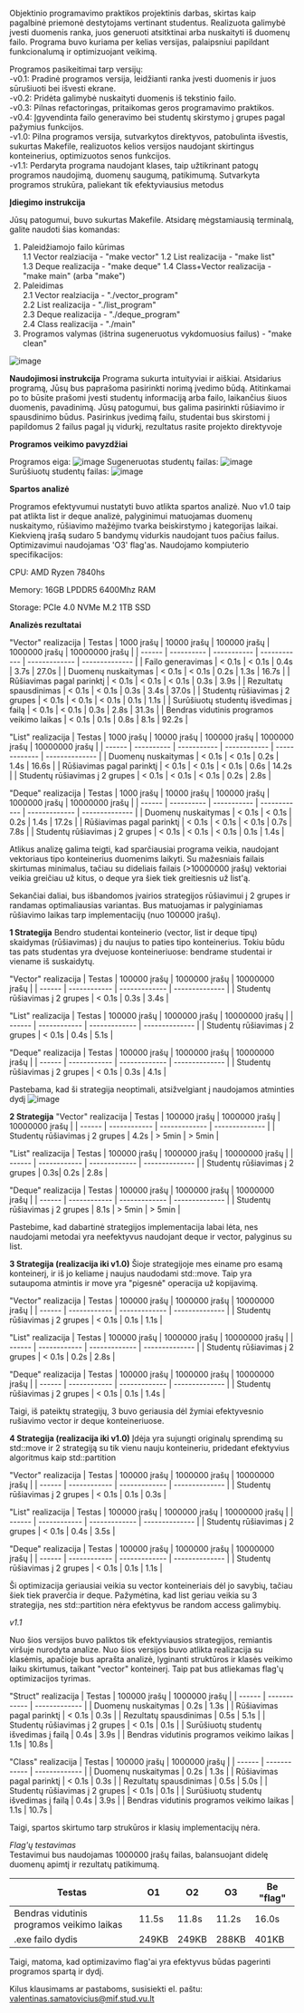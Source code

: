 Objektinio programavimo praktikos projektinis darbas, skirtas kaip pagalbinė priemonė destytojams vertinant studentus. Realizuota galimybė įvesti duomenis ranka, juos generuoti atsitktinai arba nuskaityti iš duomenų failo. Programa buvo kuriama per kelias versijas, palaipsniui papildant funkcionalumą ir optimizuojant veikimą.

Programos pasikeitimai tarp versijų:  
-v0.1: Pradinė programos versija, leidžianti ranka įvesti duomenis ir juos sūrušiuoti bei išvesti ekrane.  
-v0.2: Pridėta galimybė nuskaityti duomenis iš tekstinio failo.  
-v0.3: Pilnas refactoringas, pritaikomas geros programavimo praktikos.  
-v0.4: Įgyvendinta failo generavimo bei studentų skirstymo į grupes pagal pažymius funkcijos.  
-v1.0: Pilna programos versija, sutvarkytos direktyvos, patobulinta išvestis, sukurtas Makefile, realizuotos kelios versijos naudojant skirtingus konteinerius, optimizuotos senos funkcijos.  
-v1.1: Perdaryta programa naudojant klases, taip užtikrinant patogų programos naudojimą, duomenų saugumą, patikimumą. Sutvarkyta programos strukūra, paliekant tik efektyviausius metodus

**Įdiegimo instrukcija**

Jūsų patogumui, buvo sukurtas Makefile. Atsidarę mėgstamiausią terminalą, galite naudoti šias komandas:
1. Paleidžiamojo failo kūrimas   
  1.1 Vector realziacija - "make vector" 
  1.2 List realizacija - "make list"   
  1.3 Deque realizacija - "make deque"
  1.4 Class+Vector realizacija - "make main" (arba "make")
3. Paleidimas  
  2.1 Vector realziacija - "./vector_program"   
  2.2 List realizacija - "./list_program"   
  2.3 Deque realizacija - "./deque_program"   
  2.4 Class realizacija - "./main"
5. Programos valymas (ištrina sugeneruotus vykdomuosius failus) - "make clean"

![image](https://github.com/user-attachments/assets/cb8a2436-d262-4c9d-bc6d-33f241aac815)


**Naudojimosi instrukcija**
Programa sukurta intuityviai ir aiškiai. Atsidarius programą, Jūsų bus paprašoma pasirinkti norimą įvedimo būdą. Atitinkamai po to būsite prašomi įvesti studentų informaciją arba failo, laikančius šiuos duomenis, pavadinimą. Jūsų patogumui, bus galima pasirinkti rūšiavimo ir spausdinimo būdus. Pasirinkus įvedimą failu, studentai bus skirstomi į papildomus 2 failus pagal jų vidurkį, rezultatus rasite projekto direktyvoje

**Programos veikimo pavyzdžiai**

Programos eiga:
![image](https://github.com/user-attachments/assets/ab721bc3-24ff-43f4-8ec0-7079ff88bb1f)
Sugeneruotas studentų failas:
![image](https://github.com/user-attachments/assets/4dcdb3a0-c2ba-4f71-b03c-d8c6e0d37e56)
Surūšiuotų studentų failas:
![image](https://github.com/user-attachments/assets/39f13c60-4014-4706-8914-c793d66fbf98)


**Spartos analizė**

Programos efektyvumui nustatyti buvo atlikta spartos analizė. Nuo v1.0 taip pat atlikta list ir deque analizė, palyginimui matuojamas duomenų nuskaitymo, rūšiavimo mažėjimo tvarka beiskirstymo į kategorijas laikai. Kiekvieną įrašą sudaro 5 bandymų vidurkis naudojant tuos pačius failus. Optimizavimui naudojamas 'O3' flag'as. Naudojamo kompiuterio specifikacijos:

CPU: AMD Ryzen 7840hs

Memory: 16GB LPDDR5 6400Mhz RAM

Storage: PCIe 4.0 NVMe M.2 1TB SSD

**Analizės rezultatai**
</br> 

"Vector" realizacija
| Testas | 1000 įrašų | 10000 įrašų | 100000 įrašų | 1000000 įrašų | 10000000 įrašų | 
| ------ | ---------- | ----------- | ------------ | ------------- | -------------- |
| Failo generavimas | < 0.1s | < 0.1s | 0.4s | 3.7s | 27.0s |
| Duomenų nuskaitymas | < 0.1s | < 0.1s | 0.2s | 1.3s | 16.7s |
| Rūšiavimas pagal parinktį | < 0.1s | < 0.1s | < 0.1s | 0.3s | 3.9s |
| Rezultatų spausdinimas | < 0.1s | < 0.1s | 0.3s | 3.4s | 37.0s |
| Studentų rūšiavimas į 2 grupes | < 0.1s | < 0.1s | < 0.1s | 0.1s | 1.1s |
| Surūšiuotų studentų išvedimas į failą | < 0.1s | < 0.1s | 0.3s | 2.8s | 31.3s |
| Bendras vidutinis programos veikimo laikas | < 0.1s | 0.1s | 0.8s | 8.1s | 92.2s |

"List" realizacija
| Testas | 1000 įrašų | 10000 įrašų | 100000 įrašų | 1000000 įrašų | 10000000 įrašų | 
| ------ | ---------- | ----------- | ------------ | ------------- | -------------- |
| Duomenų nuskaitymas | < 0.1s | < 0.1s | 0.2s | 1.4s | 16.6s |
| Rūšiavimas pagal parinktį | < 0.1s | < 0.1s | < 0.1s | 0.6s | 14.2s |
| Studentų rūšiavimas į 2 grupes | < 0.1s | < 0.1s | < 0.1s | 0.2s | 2.8s |

"Deque" realizacija
| Testas | 1000 įrašų | 10000 įrašų | 100000 įrašų | 1000000 įrašų | 10000000 įrašų | 
| ------ | ---------- | ----------- | ------------ | ------------- | -------------- |
| Duomenų nuskaitymas | < 0.1s | < 0.1s | 0.2s | 1.4s | 17.2s |
| Rūšiavimas pagal parinktį | < 0.1s | < 0.1s | < 0.1s | 0.7s | 7.8s |
| Studentų rūšiavimas į 2 grupes | < 0.1s | < 0.1s | < 0.1s | 0.1s | 1.4s |

Atlikus analizę galima teigti, kad sparčiausiai programa veikia, naudojant vektoriaus tipo konteinerius duomenims laikyti. Su mažesniais failais skirtumas minimalus, tačiau su dideliais failais (>10000000 įrašų) vektoriai veikia greičiau už kitus, o deque yra šiek tiek greitiesnis už list'ą. 

Sekančiai daliai, bus išbandomos įvairios strategijos rūšiavimui į 2 grupes ir randamas optimaliausias variantas.  Bus matuojamas ir palyginiamas rūšiavimo laikas tarp implementacijų (nuo 100000 įrašų).

**1 Strategija**
Bendro studentai konteinerio (vector, list ir deque tipų) skaidymas (rūšiavimas) į du naujus to paties tipo konteinerius. Tokiu būdu tas pats studentas yra dvejuose konteineriuose: bendrame studentai ir viename iš suskaidytų. 

"Vector" realizacija
| Testas | 100000 įrašų | 1000000 įrašų | 10000000 įrašų | 
| ------ | ------------ | ------------- | -------------- |
| Studentų rūšiavimas į 2 grupes | < 0.1s | 0.3s | 3.4s |

"List" realizacija
| Testas | 100000 įrašų | 1000000 įrašų | 10000000 įrašų | 
| ------ | ------------ | ------------- | -------------- |
| Studentų rūšiavimas į 2 grupes | < 0.1s | 0.4s | 5.1s |

"Deque" realizacija
| Testas | 100000 įrašų | 1000000 įrašų | 10000000 įrašų | 
| ------ | ------------ | ------------- | -------------- |
| Studentų rūšiavimas į 2 grupes | < 0.1s | 0.3s | 4.1s |

Pastebama, kad ši strategija neoptimali, atsižvelgiant į naudojamos atminties dydį
![image](https://github.com/user-attachments/assets/56c74d1f-2a2e-41e3-8ed7-c3b029b0ee8d)

**2 Strategija**
"Vector" realizacija
| Testas | 100000 įrašų | 1000000 įrašų | 10000000 įrašų | 
| ------ | ------------ | ------------- | -------------- |
| Studentų rūšiavimas į 2 grupes | 4.2s | > 5min | > 5min |

"List" realizacija
| Testas | 100000 įrašų | 1000000 įrašų | 10000000 įrašų | 
| ------ | ------------ | ------------- | -------------- |
| Studentų rūšiavimas į 2 grupes | 0.3s| 0.2s | 2.8s |

"Deque" realizacija
| Testas | 100000 įrašų | 1000000 įrašų | 10000000 įrašų | 
| ------ | ------------ | ------------- | -------------- |
| Studentų rūšiavimas į 2 grupes | 8.1s | > 5min | > 5min |

Pastebime, kad dabartinė strategijos implementacija labai lėta, nes naudojami metodai yra neefektyvus naudojant deque ir vector, palyginus su list. 

**3 Strategija (realizacija iki v1.0)**
Šioje strategijoje mes einame pro esamą konteinerį, ir iš jo keliame į naujus naudodami std::move. Taip yra sutaupoma atmintis ir move yra "pigesnė" operacija už kopijavimą.

"Vector" realizacija
| Testas | 100000 įrašų | 1000000 įrašų | 10000000 įrašų | 
| ------ | ------------ | ------------- | -------------- |
| Studentų rūšiavimas į 2 grupes | < 0.1s | 0.1s | 1.1s |

"List" realizacija
| Testas | 100000 įrašų | 1000000 įrašų | 10000000 įrašų | 
| ------ | ------------ | ------------- | -------------- |
| Studentų rūšiavimas į 2 grupes | < 0.1s | 0.2s | 2.8s |

"Deque" realizacija
| Testas | 100000 įrašų | 1000000 įrašų | 10000000 įrašų | 
| ------ | ------------ | ------------- | -------------- |
| Studentų rūšiavimas į 2 grupes | < 0.1s | 0.1s | 1.4s |

Taigi, iš pateiktų strategijų, 3 buvo geriausia dėl žymiai efektyvesnio rušiavimo vector ir deque konteineriuose. 

**4 Strategija (realizacija iki v1.0)**
Įdėja yra sujungti originalų sprendimą su std::move ir 2 strategiją su tik vienu nauju konteineriu, pridedant efektyvius algoritmus kaip std::partition

"Vector" realizacija
| Testas | 100000 įrašų | 1000000 įrašų | 10000000 įrašų | 
| ------ | ------------ | ------------- | -------------- |
| Studentų rūšiavimas į 2 grupes | < 0.1s | 0.1s | 0.3s |

"List" realizacija
| Testas | 100000 įrašų | 1000000 įrašų | 10000000 įrašų | 
| ------ | ------------ | ------------- | -------------- |
| Studentų rūšiavimas į 2 grupes | < 0.1s | 0.4s | 3.5s |

"Deque" realizacija
| Testas | 100000 įrašų | 1000000 įrašų | 10000000 įrašų | 
| ------ | ------------ | ------------- | -------------- |
| Studentų rūšiavimas į 2 grupes | < 0.1s | 0.1s | 1.1s |

Ši optimizacija geriausiai veikia su vector konteineriais dėl jo savybių, tačiau šiek tiek praverčia ir deque. Pažymėtina, kad list geriau veikia su 3 strategija, nes std::partition nėra efektyvus be random access galimybių.

*v1.1*

Nuo šios versijos buvo paliktos tik efektyviausios strategijos, remiantis viršuje nurodyta analize. Nuo šios versijos buvo atlikta realizacija su klasėmis, apačioje bus aprašta analizė, lyginanti struktūros ir klasės veikimo laiku skirtumus, taikant "vector" konteinerį. Taip pat bus atliekamas flag'ų optimizacijos tyrimas.

"Struct" realizacija
| Testas | 100000 įrašų | 1000000 įrašų |
| ------ | ------------ | ------------- |
| Duomenų nuskaitymas | 0.2s | 1.3s |
| Rūšiavimas pagal parinktį | < 0.1s | 0.3s |
| Rezultatų spausdinimas | 0.5s | 5.1s |
| Studentų rūšiavimas į 2 grupes | < 0.1s | 0.1s |
| Surūšiuotų studentų išvedimas į failą | 0.4s | 3.9s |
| Bendras vidutinis programos veikimo laikas | 1.1s | 10.8s |


"Class" realizacija
| Testas | 100000 įrašų | 1000000 įrašų |
| ------ | ------------ | ------------- |
| Duomenų nuskaitymas | 0.2s | 1.3s |
| Rūšiavimas pagal parinktį | < 0.1s | 0.3s |
| Rezultatų spausdinimas | 0.5s | 5.0s |
| Studentų rūšiavimas į 2 grupes | < 0.1s | 0.1s |
| Surūšiuotų studentų išvedimas į failą | 0.4s | 3.9s |
| Bendras vidutinis programos veikimo laikas | 1.1s | 10.7s |

Taigi, spartos skirtumo tarp strukūros ir klasių implementacijų nėra.

*Flag'ų testavimas*   
Testavimui bus naudojamas 1000000 įrašų failas, balansuojant didelę duomenų apimtį ir rezultatų patikimumą.


| Testas | O1 | O2 | O3 | Be "flag" |
| ------ | ------------ | ------------- | -------------- | ---------|
| Bendras vidutinis programos veikimo laikas | 11.5s | 11.8s | 11.2s| 16.0s |
| .exe failo dydis | 249KB | 249KB | 288KB| 401KB |   

Taigi, matoma, kad optimizavimo flag'ai yra efektyvus būdas pagerinti programos spartą ir dydį.     

Kilus klausimams ar pastaboms, susisiekti el. paštu: valentinas.samatovicius@mif.stud.vu.lt
